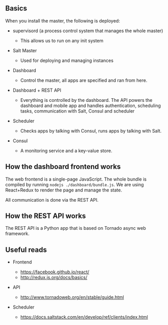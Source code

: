 ## Basics

When you install the master, the following is deployed:

* supervisord (a process control system that manages the whole master)
   * This allows us to run on any init system

* Salt Master
   * Used for deploying and managing instances

* Dashboard
   * Control the master, all apps are specified and ran from here.

* Dashboard + REST API
   * Everything is controlled by the dashboard. The API powers the dashboard and mobile app and handles authentication, scheduling tasks, communication with Salt, Consul and scheduler

* Scheduler
   * Checks apps by talking with Consul, runs apps by talking with Salt.

* Consul
   * A monitoring service and a key-value store.

## How the dashboard frontend works
The web frontend is a single-page JavaScript. The whole bundle is compiled by running `nodejs ./dashboard/bundle.js`. We are using React+Redux to render the page and manage the state.

All communication is done via the REST API.

## How the REST API works

The REST API is a Python app that is based on Tornado async web framework.

## Useful reads

* Frontend
   * https://facebook.github.io/react/
   * http://redux.js.org/docs/basics/

* API
   * http://www.tornadoweb.org/en/stable/guide.html

* Scheduler
   * https://docs.saltstack.com/en/develop/ref/clients/index.html
